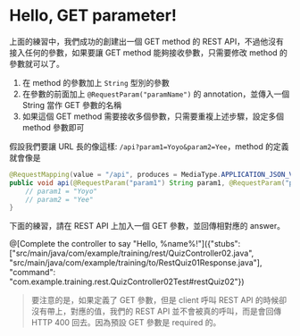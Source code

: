# Hello, GET parameter!

上面的練習中，我們成功的創建出一個 GET method 的 REST API，不過他沒有接入任何的參數，如果要讓 GET method 能夠接收參數，只需要修改 method 的參數就可以了。

1. 在 method 的參數加上 ```String``` 型別的參數
2. 在參數的前面加上 ```@RequestParam("paramName")``` 的 annotation，並傳入一個 String 當作 GET 參數的名稱
3. 如果這個 GET method 需要接收多個參數，只需要重複上述步驟，設定多個 method 參數即可

假設我們要讓 URL 長的像這樣: ```/api?param1=Yoyo&param2=Yee```，method 的定義就會像是

```java
@RequestMapping(value = "/api", produces = MediaType.APPLICATION_JSON_VALUE, method = RequestMethod.GET)
public void api(@RequestParam("param1") String param1, @RequestParam("param2") String param2) {
    // param1 = "Yoyo"
    // param2 = "Yee"
}
```

下面的練習，請在 REST API 上加入一個 GET 參數，並回傳相對應的 answer。

@[Complete the controller to say "Hello, %name%!"]({"stubs": ["src/main/java/com/example/training/rest/QuizController02.java", "src/main/java/com/example/training/to/RestQuiz01Response.java"], "command": "com.example.training.rest.QuizController02Test#restQuiz02"})

> 要注意的是，如果定義了 GET 參數，但是 client 呼叫 REST API 的時候卻沒有帶上，對應的值，我們的 REST API 並不會被真的呼叫，而是會回傳 HTTP 400 回去。因為預設 GET 參數是 required 的。
